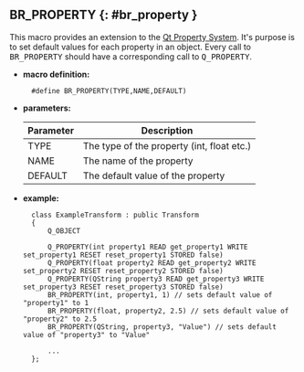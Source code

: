 ## BR_PROPERTY {: #br_property }

This macro provides an extension to the [Qt Property System][Qt Property System]. It's purpose is to set default values for each property in an object. Every call to <tt>BR_PROPERTY</tt> should have a corresponding call to <tt>Q_PROPERTY</tt>.

* **macro definition:**

        #define BR_PROPERTY(TYPE,NAME,DEFAULT)

* **parameters:**

    Parameter | Description
    --- | ---
    TYPE | The type of the property (int, float etc.)
    NAME | The name of the property
    DEFAULT | The default value of the property

* **example:**

        class ExampleTransform : public Transform
        {
            Q_OBJECT

            Q_PROPERTY(int property1 READ get_property1 WRITE set_property1 RESET reset_property1 STORED false)
            Q_PROPERTY(float property2 READ get_property2 WRITE set_property2 RESET reset_property2 STORED false)
            Q_PROPERTY(QString property3 READ get_property3 WRITE set_property3 RESET reset_property3 STORED false)
            BR_PROPERTY(int, property1, 1) // sets default value of "property1" to 1
            BR_PROPERTY(float, property2, 2.5) // sets default value of "property2" to 2.5
            BR_PROPERTY(QString, property3, "Value") // sets default value of "property3" to "Value"

            ...
        };

<!-- Links -->
[Qt Property System]: http://doc.qt.io/qt-5/properties.html "Qt Property System"
